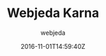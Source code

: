 ---
title: "Webjeda Karna"
github: https://github.com/sharu725/karna
demo: http://webjeda.com/karna
author: webjeda

ssg:
  - Jekyll
cms:
  - No Cms
date: 2016-11-01T14:59:40Z
github_branch: master
description: "Karna is a responsive jekyll theme which includes pinterest like pins"
---